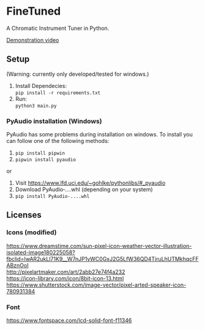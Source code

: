 # FineTuned
A Chromatic Instrument Tuner in Python.  

[Demonstration video](https://www.youtube.com/watch?v=G7uHoLJ0PPk)

## Setup
(Warning: currently only developed/tested for windows.)  
1. Install Dependecies:  
`pip install -r requirements.txt`
2. Run:  
`python3 main.py`
### PyAudio installation (Windows)
PyAudio has some problems during installation on windows. To install you can follow one of the following methods:  
1. `pip install pipwin`  
2. `pipwin install pyaudio`

or

1. Visit https://www.lfd.uci.edu/~gohlke/pythonlibs/#_pyaudio  
2. Download PyAudio‑....whl (depending on your system)
3. `pip install PyAudio‑....whl`
## Licenses
### Icons (modified)
https://www.dreamstime.com/sun-pixel-icon-weather-vector-illustration-isolated-image180225058?fbclid=IwAR2ukLl71K9__W7nJP1yWC0GxJ2G5LfW36QD4TiruLhUTMkhqcFFABznOoI  
http://pixelartmaker.com/art/2abb27e74f4a232  
https://icon-library.com/icon/8bit-icon-13.html  
https://www.shutterstock.com/image-vector/pixel-arted-speaker-icon-780931384
### Font
https://www.fontspace.com/lcd-solid-font-f11346